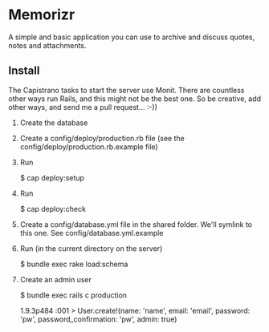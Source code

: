 # Memorizr

A simple and basic application you can use to archive and discuss quotes, notes and attachments.

## Install

The Capistrano tasks to start the server use Monit. There are countless other ways run Rails, and this might not be the best one. So be creative, add other ways, and send me a pull request... :-))

1. Create the database

2. Create a config/deploy/production.rb file (see the config/deploy/production.rb.example file)

3. Run

    $ cap deploy:setup

4. Run

    $ cap deploy:check

5. Create a config/database.yml file in the shared folder. We'll symlink to this one. See config/database.yml.example

6. Run (in the current directory on the server)

    $ bundle exec rake load:schema

7. Create an admin user

    $ bundle exec rails c production

    1.9.3p484 :001 > User.create!(name: 'name', email: 'email', password: 'pw', password_confirmation: 'pw', admin: true)


